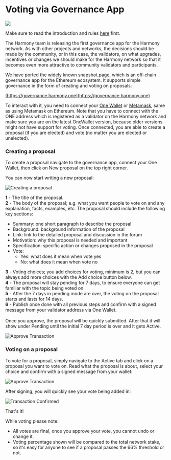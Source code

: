 # Voting via Governance App

![](https://gblobscdn.gitbook.com/assets%2F-LlEOlYqEG\_GKuO5Rehq%2F-MUynOM53LJbGBV3znbC%2F-MUypHB7\_FDHp8DC26-w%2Fgovernance\_app1.jpg?alt=media\&token=3682ad92-235b-4fc7-b91d-afe7c477d2de)

Make sure to read the introduction and rules [here](./) first.

The Harmony team is releasing the first governance app for the Harmony network. As with other projects and networks, the decisions should be made by the community, or in this case, the validators, on what upgrades, incentives or changes we should make for the Harmony network so that it becomes even more attractive to community validators and participants.

We have ported the widely known snapshot.page, which is an off-chain governance app for the Ethereum ecosystem. It supports simple governance in the form of creating and voting on proposals:

[https://governance.harmony.one](https://governance.harmony.one)

To interact with it, you need to connect your [One Wallet](../../../general/ecosystem/daos/one-wallet.md) or [Metamask](../../../general/ecosystem/browser-extensions-wallets/metamask-wallet.md), same as using Metamask on Ethereum. Note that you have to connect with the ONE address which is registered as a validator on the Harmony network and make sure you are on the latest OneWallet version, because older versions might not have support for voting. Once connected, you are able to create a proposal (if you are elected) and vote (no matter you are elected or unelected).

### Creating a proposal

To create a proposal navigate to the governance app, connect your One Wallet, then click on New proposal on the top right corner.

You can now start writing a new proposal:

![Creating a proposal](../../../.gitbook/assets/governance\_app2.png)

**1** - The title of the proposal.\
**2** - The body of the proposal; e.g. what you want people to vote on and any explanation, facts, examples, etc. The proposal should include the following key sections:

* Summary: one short paragraph to describe the proposal
* Background: background information of the proposal
* Link: link to the detailed proposal and discussion in the forum
* Motivation: why this proposal is needed and important
* Specification: specific action or changes proposed in the proposal
* Vote:
  * Yes: what does it mean when vote yes
  * No: what does it mean when vote no

**3** - Voting choices; you add choices for voting, minimum is 2, but you can always add more choices with the Add choice button below.\
**4** - The proposal will stay pending for 7 days, to ensure everyone can get familiar with the topic being voted on\
**5** - After the 7 days in pending mode are over, the voting on the proposal starts and lasts for 14 days.\
**6** - Publish once done with all previous steps and confirm with a signed message from your validator address via One Wallet.\
\
Once you approve, the proposal will be quickly submitted. After that it will show under Pending until the initial 7 day period is over and it gets Active.

![Approve Transaction](../../../.gitbook/assets/governance\_app3.png)

### Voting on a proposal

To vote for a proposal, simply navigate to the Active tab and click on a proposal you want to vote on. Read what the proposal is about, select your choice and confirm with a signed message from your wallet:

![Approve Transaction](../../../.gitbook/assets/governance\_app4.png)

After signing, you will quickly see your vote being added in:

![Transaction Confirmed](../../../.gitbook/assets/governance\_app5.png)

That's it!&#x20;

While voting please note:

* All votes are final, once you approve your vote, you cannot undo or change it.
* Voting percentage shown will be compared to the total network stake, so it's easy for anyone to see if a proposal passes the 66% threshold or not.
